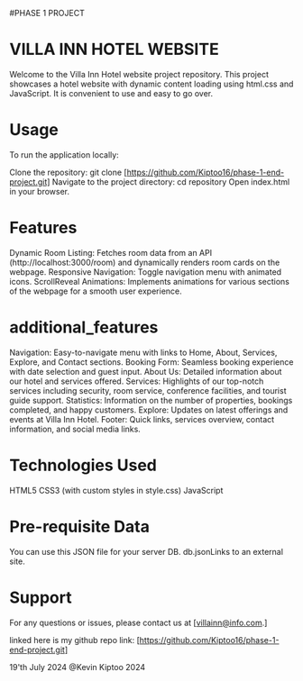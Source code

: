 #PHASE 1 PROJECT

# VILLA INN HOTEL WEBSITE

Welcome to the Villa Inn Hotel website project repository. This project showcases a hotel website with dynamic content loading using html.css and JavaScript. It is convenient to use and easy to go over.

# Usage
To run the application locally:

Clone the repository: git clone [https://github.com/Kiptoo16/phase-1-end-project.git]
 Navigate to the project directory: cd repository Open index.html in your browser.



# Features
Dynamic Room Listing: Fetches room data from an API (http://localhost:3000/room) and dynamically renders room cards on the webpage.
Responsive Navigation: Toggle navigation menu with animated icons.
ScrollReveal Animations: Implements animations for various sections of the webpage for a smooth user experience.
# additional_features
Navigation: Easy-to-navigate menu with links to Home, About, Services, Explore, and Contact sections.
Booking Form: Seamless booking experience with date selection and guest input.
About Us: Detailed information about our hotel and services offered.
Services: Highlights of our top-notch services including security, room service, conference facilities, and tourist guide support.
Statistics: Information on the number of properties, bookings completed, and happy customers.
Explore: Updates on latest offerings and events at Villa Inn Hotel.
Footer: Quick links, services overview, contact information, and social media links.

# Technologies Used
HTML5
CSS3 (with custom styles in style.css)
JavaScript 

# Pre-requisite Data
You can use this JSON file for your server DB.
db.jsonLinks to an external site.

# Support
For any questions or issues, please contact us at [villainn@info.com.]

linked here is my github repo link: [https://github.com/Kiptoo16/phase-1-end-project.git]

19'th July 2024  @Kevin Kiptoo 2024